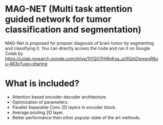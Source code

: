 # MAG-NET (Multi task attention guided network for tumor classification and segmentation)
MAG-Net is proposed for propoer diagnosis of brain tumor by segmenting and classifying it.
You can directly access the code and run it on Google Colab by https://colab.research.google.com/drive/1IYQO7HjRpKsa_uUfQmDwxwvR8uu-463n?usp=sharing

# What is included?

* Attention based encoder-decoder architecture.
* Optimization of parameters.
* Parallel Separable Conv 2D layers in encoder block.
* Average pooling 2D layer.
* Better performance then other popular state of the art methods. 
